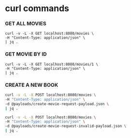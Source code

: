 # curl commands


### GET ALL MOVIES
```shell
curl -v -L -X GET localhost:8080/movies \
-H "Content-Type: application/json" \
| jq .
```

### GET MOVIE BY ID
```shell
curl -v -L -X GET localhost:8080/movies/1 \
-H "Content-Type: application/json" \
| jq .
```

### CREATE A NEW BOOK
```sh
curl -v -L -X POST localhost:8080/movies \
-H "Content-Type: application/json" \
-d @payloads/create-movie-request-payload.json \
| jq .
```

```sh
curl -v -L -X POST localhost:8080/movies \
-H "Content-Type: application/json" \
-d @payloads/create-movie-request-invalid-payload.json \
| jq .
```
